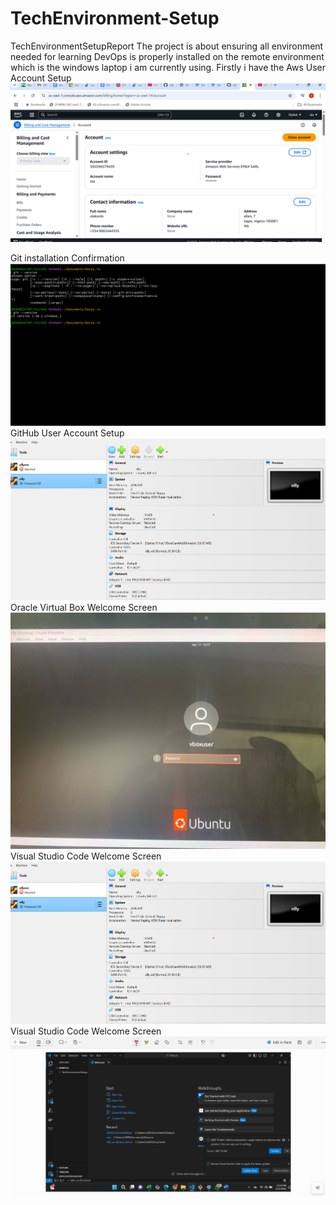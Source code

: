 # TechEnvironment-Setup
TechEnvironmentSetupReport
The project is about ensuring all environment needed for
learning DevOps is properly 
installed on the remote environment which is the windows laptop 
i am currently using.
Firstly i have the 
Aws User Account Setup
![Aws user Account Setup](./img/Aws%20User%20Account%20Setup.png)

Git installation Confirmation
![Git installation Confirmation](./img/Git%20Installation%20Confirmation.png)
GitHub User Account Setup
![GitHub User Account Setup](./img/Oracle%20Virtual%20Box%20Welcome%20Screen%20.png)
Oracle Virtual Box Welcome Screen
![Ubuntu login page](./img/UBuntu%20Login%20Prompt%20in%20VirtualBox.jpg)
Visual Studio Code Welcome Screen
![Oracle Virtual Box Welcome Screen](./img/Oracle%20Virtual%20Box%20Welcome%20Screen%20.png)
Visual Studio Code Welcome Screen
![Visual Studio welcome page](./img/Visual%20Studio%20Code%20Welcome%20Screen.png)